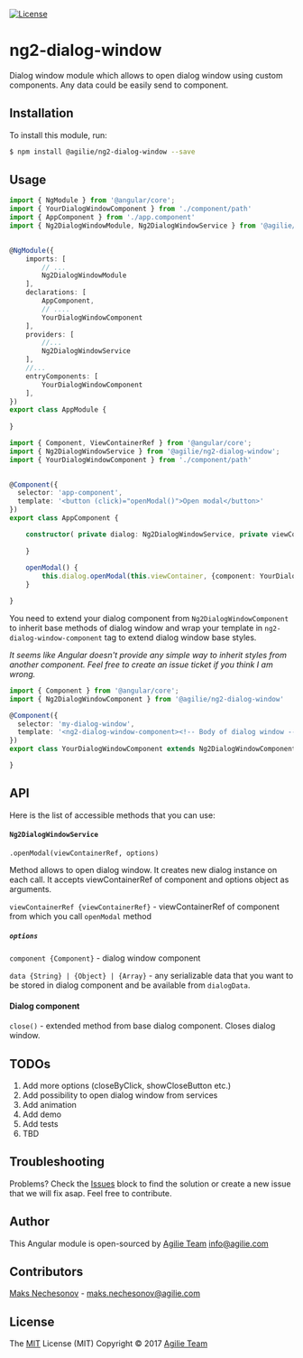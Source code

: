 [![License](https://img.shields.io/github/license/mashape/apistatus.svg)](https://github.com/agilie/ng2-dialog-window)

# ng2-dialog-window

Dialog window module which allows to open dialog window using custom components. Any data could be easily send to component.

## Installation

To install this module, run:

```bash
$ npm install @agilie/ng2-dialog-window --save
```

## Usage

```typescript
import { NgModule } from '@angular/core';
import { YourDialogWindowComponent } from './component/path'
import { AppComponent } from './app.component'
import { Ng2DialogWindowModule, Ng2DialogWindowService } from '@agilie/ng2-dialog-window';

 
@NgModule({
    imports: [
        // ... 
        Ng2DialogWindowModule
    ],
    declarations: [
        AppComponent,
        // ....
        YourDialogWindowComponent
    ],
    providers: [
        //...
        Ng2DialogWindowService
    ],
    //...
    entryComponents: [
        YourDialogWindowComponent
    ],
})
export class AppModule {
 
}
```

```typescript
import { Component, ViewContainerRef } from '@angular/core';
import { Ng2DialogWindowService } from '@agilie/ng2-dialog-window';
import { YourDialogWindowComponent } from './component/path'

 
@Component({
  selector: 'app-component',
  template: '<button (click)="openModal()">Open modal</button>'
})
export class AppComponent {

    constructor( private dialog: Ng2DialogWindowService, private viewContainer: ViewContainerRef) {
        
    }
    
    openModal() {
        this.dialog.openModal(this.viewContainer, {component: YourDialogWindowComponent})
    }

}
```
You need to extend your dialog component from ```Ng2DialogWindowComponent``` to inherit base methods of dialog window and wrap your template in ```ng2-dialog-window-component``` tag to extend dialog window base styles.

*It seems like Angular doesn't provide any simple way to inherit styles from another component. Feel free to create an issue ticket if you think I am wrong.*

```typescript
import { Component } from '@angular/core';
import { Ng2DialogWindowComponent } from '@agilie/ng2-dialog-window'

@Component({
  selector: 'my-dialog-window',
  template: '<ng2-dialog-window-component><!-- Body of dialog window --></ng2-dialog-window-component>'
})
export class YourDialogWindowComponent extends Ng2DialogWindowComponent {

}

```
## API

Here is the list of accessible methods that you can use:

#### ```Ng2DialogWindowService```

```.openModal(viewContainerRef, options)```

Method allows to open dialog window. It creates new dialog instance on each call. It accepts viewContainerRef of component and options object as arguments.

```viewContainerRef {viewContainerRef}``` - viewContainerRef of component from which you call ```openModal``` method

##### ```options```

```component {Component}``` - dialog window component

```data {String} | {Object} | {Array}``` - any serializable data that you want to be stored in dialog component and be available from ```dialogData```.

#### Dialog component

```close()``` - extended method from base dialog component. Closes dialog window.

## TODOs

1. Add more options (closeByClick, showCloseButton etc.)
2. Add possibility to open dialog window from services
3. Add animation
4. Add demo
5. Add tests
6. TBD

## Troubleshooting
Problems? Check the [Issues](https://github.com/agilie/ng2-dialog-window/issues) block 
to find the solution or create a new issue that we will fix asap. Feel free to contribute.

## Author
This Angular module is open-sourced by [Agilie Team](https://www.agilie.com) <info@agilie.com>

## Contributors

[Maks Nechesonov](https://github.com/NechiK) - <maks.nechesonov@agilie.com>

## License
The [MIT](LICENSE.MD) License (MIT) Copyright © 2017 [Agilie Team](https://www.agilie.com)
